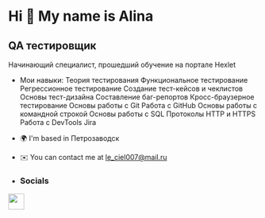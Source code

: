 Hi 👋 My name is Alina
======================

QA тестировщик
--------------

Начинающий специалист, прошедший обучение на портале Hexlet
* Мои навыки:
  Теория тестирования
  Функциональное тестирование
  Регрессионное тестирование
  Создание тест-кейсов и чеклистов
  Основы тест-дизайна
  Составление баг-репортов
  Кросс-браузерное тестирование
  Основы работы с Git
  Работа с GitHub
  Основы работы с командной строкой
  Основы работы с SQL
  Протоколы HTTP и HTTPS
  Работа с DevTools
  Jira

* 🌍  I'm based in Петрозаводск
* ✉️  You can contact me at [le\_ciel007@mail.ru](mailto:le_ciel007@mail.ru)

* ### Socials
<p align="left"> <a href="https://www.github.com/lintxj" target="_blank" rel="noreferrer"> <picture> <source media="(prefers-color-scheme: dark)" srcset="https://raw.githubusercontent.com/danielcranney/readme-generator/main/public/icons/socials/github-dark.svg" /> <source media="(prefers-color-scheme: light)" srcset="https://raw.githubusercontent.com/danielcranney/readme-generator/main/public/icons/socials/github.svg" /> <img src="https://raw.githubusercontent.com/danielcranney/readme-generator/main/public/icons/socials/github.svg" width="32" height="32" /> </picture> </a></p>
